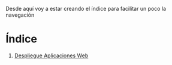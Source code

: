 Desde aquí voy a estar creando el índice para facilitar un poco la navegación

# Índice

1. [Despliegue Aplicaciones Web](Despliegue)
